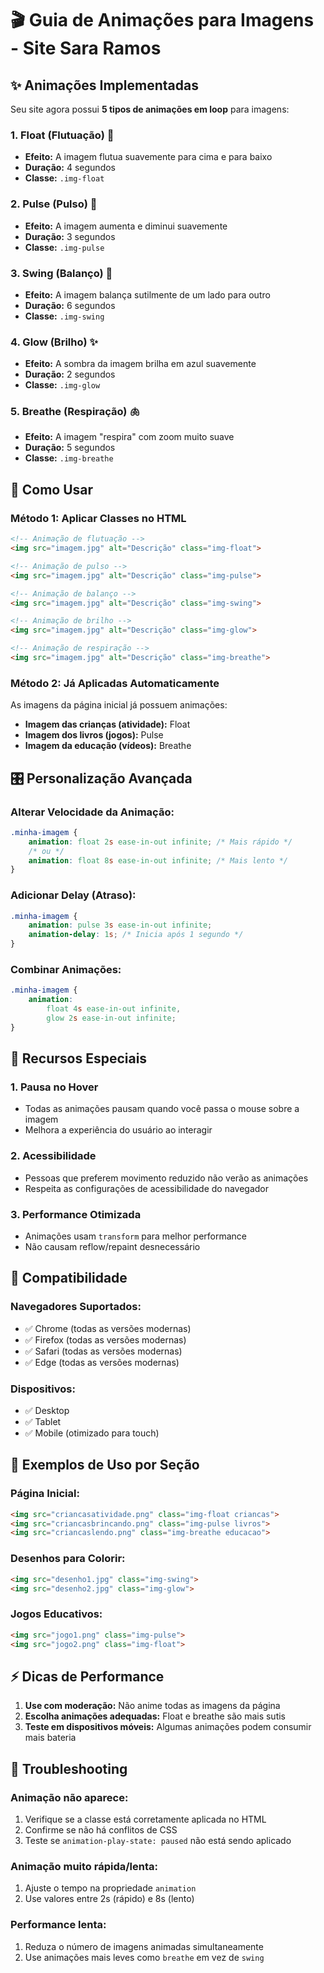 # 🎬 Guia de Animações para Imagens - Site Sara Ramos

## ✨ Animações Implementadas

Seu site agora possui **5 tipos de animações em loop** para imagens:

### 1. **Float (Flutuação)** 🎈
- **Efeito:** A imagem flutua suavemente para cima e para baixo
- **Duração:** 4 segundos
- **Classe:** `.img-float`

### 2. **Pulse (Pulso)** 💓
- **Efeito:** A imagem aumenta e diminui suavemente
- **Duração:** 3 segundos
- **Classe:** `.img-pulse`

### 3. **Swing (Balanço)** 🌿
- **Efeito:** A imagem balança sutilmente de um lado para outro
- **Duração:** 6 segundos
- **Classe:** `.img-swing`

### 4. **Glow (Brilho)** ✨
- **Efeito:** A sombra da imagem brilha em azul suavemente
- **Duração:** 2 segundos
- **Classe:** `.img-glow`

### 5. **Breathe (Respiração)** 🫁
- **Efeito:** A imagem "respira" com zoom muito suave
- **Duração:** 5 segundos
- **Classe:** `.img-breathe`

## 🎯 Como Usar

### **Método 1: Aplicar Classes no HTML**
```html
<!-- Animação de flutuação -->
<img src="imagem.jpg" alt="Descrição" class="img-float">

<!-- Animação de pulso -->
<img src="imagem.jpg" alt="Descrição" class="img-pulse">

<!-- Animação de balanço -->
<img src="imagem.jpg" alt="Descrição" class="img-swing">

<!-- Animação de brilho -->
<img src="imagem.jpg" alt="Descrição" class="img-glow">

<!-- Animação de respiração -->
<img src="imagem.jpg" alt="Descrição" class="img-breathe">
```

### **Método 2: Já Aplicadas Automaticamente**
As imagens da página inicial já possuem animações:
- **Imagem das crianças (atividade):** Float
- **Imagem dos livros (jogos):** Pulse  
- **Imagem da educação (vídeos):** Breathe

## 🎛️ Personalização Avançada

### **Alterar Velocidade da Animação:**
```css
.minha-imagem {
    animation: float 2s ease-in-out infinite; /* Mais rápido */
    /* ou */
    animation: float 8s ease-in-out infinite; /* Mais lento */
}
```

### **Adicionar Delay (Atraso):**
```css
.minha-imagem {
    animation: pulse 3s ease-in-out infinite;
    animation-delay: 1s; /* Inicia após 1 segundo */
}
```

### **Combinar Animações:**
```css
.minha-imagem {
    animation: 
        float 4s ease-in-out infinite,
        glow 2s ease-in-out infinite;
}
```

## 🚀 Recursos Especiais

### **1. Pausa no Hover**
- Todas as animações pausam quando você passa o mouse sobre a imagem
- Melhora a experiência do usuário ao interagir

### **2. Acessibilidade**
- Pessoas que preferem movimento reduzido não verão as animações
- Respeita as configurações de acessibilidade do navegador

### **3. Performance Otimizada**
- Animações usam `transform` para melhor performance
- Não causam reflow/repaint desnecessário

## 📱 Compatibilidade

### **Navegadores Suportados:**
- ✅ Chrome (todas as versões modernas)
- ✅ Firefox (todas as versões modernas)  
- ✅ Safari (todas as versões modernas)
- ✅ Edge (todas as versões modernas)

### **Dispositivos:**
- ✅ Desktop
- ✅ Tablet
- ✅ Mobile (otimizado para touch)

## 🎨 Exemplos de Uso por Seção

### **Página Inicial:**
```html
<img src="criancasatividade.png" class="img-float criancas">
<img src="criancasbrincando.png" class="img-pulse livros">  
<img src="criancaslendo.png" class="img-breathe educacao">
```

### **Desenhos para Colorir:**
```html
<img src="desenho1.jpg" class="img-swing">
<img src="desenho2.jpg" class="img-glow">
```

### **Jogos Educativos:**
```html
<img src="jogo1.png" class="img-pulse">
<img src="jogo2.png" class="img-float">
```

## ⚡ Dicas de Performance

1. **Use com moderação:** Não anime todas as imagens da página
2. **Escolha animações adequadas:** Float e breathe são mais sutis
3. **Teste em dispositivos móveis:** Algumas animações podem consumir mais bateria

## 🔧 Troubleshooting

### **Animação não aparece:**
1. Verifique se a classe está corretamente aplicada no HTML
2. Confirme se não há conflitos de CSS
3. Teste se `animation-play-state: paused` não está sendo aplicado

### **Animação muito rápida/lenta:**
1. Ajuste o tempo na propriedade `animation`
2. Use valores entre 2s (rápido) e 8s (lento)

### **Performance lenta:**
1. Reduza o número de imagens animadas simultaneamente
2. Use animações mais leves como `breathe` em vez de `swing`